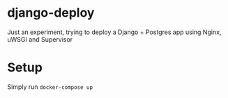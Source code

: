 # django-deploy
Just an experiment, trying to deploy a Django + Postgres app using Nginx, uWSGI and Supervisor

# Setup

Simply run ``` docker-compose up ```
